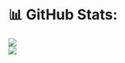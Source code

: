 # 📊 GitHub Stats:

![](https://github-readme-stats.vercel.app/api?username=Anubhav-Goyal01&theme=react&hide_border=false&include_all_commits=true&count_private=true)<br/>
![](https://github-readme-streak-stats.herokuapp.com/?user=Anubhav-Goyal01&theme=react&hide_border=false)<br/>
